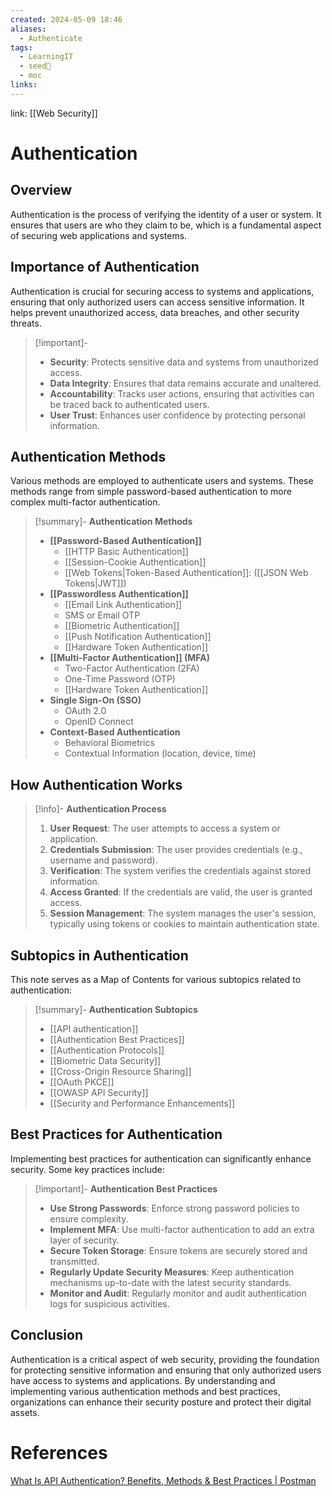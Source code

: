 ```yaml
---
created: 2024-05-09 18:46
aliases:
  - Authenticate
tags:
  - LearningIT
  - seed🌱
  - moc
links:
---
```


link: [[Web Security]]

# Authentication

## Overview

Authentication is the process of verifying the identity of a user or system. It ensures that users are who they claim to be, which is a fundamental aspect of securing web applications and systems. 
## Importance of Authentication

Authentication is crucial for securing access to systems and applications, ensuring that only authorized users can access sensitive information. It helps prevent unauthorized access, data breaches, and other security threats.

> [!important]-
> - **Security**: Protects sensitive data and systems from unauthorized access.
> - **Data Integrity**: Ensures that data remains accurate and unaltered.
> - **Accountability**: Tracks user actions, ensuring that activities can be traced back to authenticated users.
> - **User Trust**: Enhances user confidence by protecting personal information.

## Authentication Methods

Various methods are employed to authenticate users and systems. These methods range from simple password-based authentication to more complex multi-factor authentication.

> [!summary]- **Authentication Methods**
>  - **[[Password-Based Authentication]]**
>      - [[HTTP Basic Authentication]]
>      - [[Session-Cookie Authentication]]
>      - [[Web Tokens|Token-Based Authentication]]: ([[JSON Web Tokens|JWT]])
>  - **[[Passwordless Authentication]]**
>      - [[Email Link Authentication]]
>      - SMS or Email OTP
>      - [[Biometric Authentication]]
>      - [[Push Notification Authentication]]
>      - [[Hardware Token Authentication]]
>  - **[[Multi-Factor Authentication]] (MFA)**
>      - Two-Factor Authentication (2FA)
>      - One-Time Password (OTP)
>      - [[Hardware Token Authentication]]
>  - **Single Sign-On (SSO)**
>      - OAuth 2.0
>      - OpenID Connect
>  - **Context-Based Authentication**
>      - Behavioral Biometrics
>      - Contextual Information (location, device, time)

## How Authentication Works

> [!info]- **Authentication Process**
> 
> 1. **User Request**: The user attempts to access a system or application.
> 2. **Credentials Submission**: The user provides credentials (e.g., username and password).
> 3. **Verification**: The system verifies the credentials against stored information.
> 4. **Access Granted**: If the credentials are valid, the user is granted access.
> 5. **Session Management**: The system manages the user's session, typically using tokens or cookies to maintain authentication state.

## Subtopics in Authentication

This note serves as a Map of Contents for various subtopics related to authentication:

> [!summary]- **Authentication Subtopics**
> 
> - [[API authentication]]
> - [[Authentication Best Practices]]
> - [[Authentication Protocols]]
> - [[Biometric Data Security]]
> - [[Cross-Origin Resource Sharing]]
> - [[OAuth PKCE]]
> - [[OWASP API Security]]
> - [[Security and Performance Enhancements]]

## Best Practices for Authentication

Implementing best practices for authentication can significantly enhance security. Some key practices include:

> [!important]- **Authentication Best Practices**
> 
> - **Use Strong Passwords**: Enforce strong password policies to ensure complexity.
> - **Implement MFA**: Use multi-factor authentication to add an extra layer of security.
> - **Secure Token Storage**: Ensure tokens are securely stored and transmitted.
> - **Regularly Update Security Measures**: Keep authentication mechanisms up-to-date with the latest security standards.
> - **Monitor and Audit**: Regularly monitor and audit authentication logs for suspicious activities.

## Conclusion

Authentication is a critical aspect of web security, providing the foundation for protecting sensitive information and ensuring that only authorized users have access to systems and applications. By understanding and implementing various authentication methods and best practices, organizations can enhance their security posture and protect their digital assets.

# References

[What Is API Authentication? Benefits, Methods & Best Practices | Postman](https://www.postman.com/api-platform/api-authentication/)